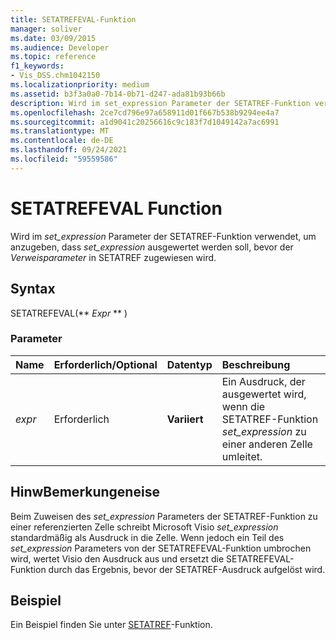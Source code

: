 ```yaml
---
title: SETATREFEVAL-Funktion
manager: soliver
ms.date: 03/09/2015
ms.audience: Developer
ms.topic: reference
f1_keywords:
- Vis_DSS.chm1042150
ms.localizationpriority: medium
ms.assetid: b3f3a0a0-7b14-0b71-d247-ada81b93b66b
description: Wird im set_expression Parameter der SETATREF-Funktion verwendet, um anzugeben, dass set_expression ausgewertet werden soll, bevor der Verweisparameter in SETATREF zugewiesen wird.
ms.openlocfilehash: 2ce7cd796e97a658911d01f667b538b9294ee4a7
ms.sourcegitcommit: a1d9041c20256616c9c183f7d1049142a7ac6991
ms.translationtype: MT
ms.contentlocale: de-DE
ms.lasthandoff: 09/24/2021
ms.locfileid: "59559586"
---
```

# <a name="setatrefeval-function"></a>SETATREFEVAL Function

Wird im  _set_expression_ Parameter der SETATREF-Funktion verwendet, um anzugeben, dass  _set_expression_ ausgewertet werden soll, bevor der  _Verweisparameter_ in SETATREF zugewiesen wird. 
  
## <a name="syntax"></a>Syntax

SETATREFEVAL(** *Expr* ** ) 
  
### <a name="parameters"></a>Parameter

|**Name**|**Erforderlich/Optional**|**Datentyp**|**Beschreibung**|
|:-----|:-----|:-----|:-----|
| _expr_ <br/> |Erforderlich  <br/> |**Variiert** <br/> | Ein Ausdruck, der ausgewertet wird, wenn die SETATREF-Funktion  _set_expression_ zu einer anderen Zelle umleitet.  <br/> |
   
## <a name="remarks"></a>HinwBemerkungeneise

Beim Zuweisen des *set_expression* Parameters der SETATREF-Funktion zu einer referenzierten Zelle schreibt Microsoft Visio *set_expression* standardmäßig als Ausdruck in die Zelle. Wenn jedoch ein Teil des *set_expression* Parameters von der SETATREFEVAL-Funktion umbrochen wird, wertet Visio den Ausdruck aus und ersetzt die SETATREFEVAL-Funktion durch das Ergebnis, bevor der SETATREF-Ausdruck aufgelöst wird. 
  
## <a name="example"></a>Beispiel

Ein Beispiel finden Sie unter [SETATREF](setatref-function.md)-Funktion. 
  

